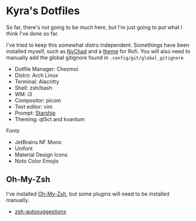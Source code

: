 # Kyra's Dotfiles

So far, there's not going to be much here, but I'm just going to put what I
think I've done so far.

I've tried to keep this somewhat distro independent. Somethings have been
installed myself, such as [NvChad](https://github.com/NvChad/NvChad) and
a [theme](https://github.com/adi1090x/rofi) for Rofi.
You will also need to manually add the global gitignore found in
`.config/git/global_gitignore`

- Dotfile Manager: Chezmoi
- Distro: Arch Linux
- Terminal: Alacritty
- Shell: zsh/bash
- WM: i3
- Compositor: picom
- Text editor: vim
- Prompt: [Starship](https://starship.rs/)
- Theming: qt5ct and kvantum

Fonts 
- JetBrains NF Mono
- Unifont
- Material Design Icons
- Noto Color Emojis

## Oh-My-Zsh
I've installed [Oh-My-Zsh](https://github.com/ohmyzsh/ohmyzsh),
but some plugins will need to be installed manually.
- [zsh-autosuggestions](https://github.com/zsh-users/zsh-autosuggestions/blob/master/INSTALL.md#oh-my-zsh)
